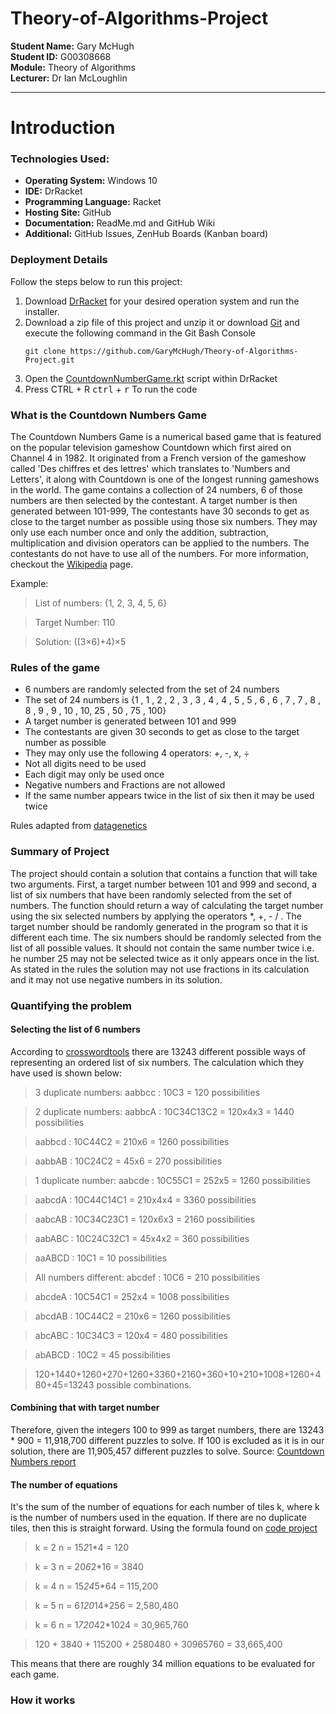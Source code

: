 # Theory-of-Algorithms-Project

**Student Name:** Gary McHugh <br />
**Student ID:** G00308668 <br />
**Module:** Theory of Algorithms<br />
**Lecturer:** Dr Ian McLoughlin <br />

___

# Introduction	

### Technologies Used:

+ **Operating System:** Windows 10
+ **IDE:** DrRacket
+ **Programming Language:** Racket
+ **Hosting Site:** GitHub
+ **Documentation:** ReadMe.md and GitHub Wiki
+ **Additional:** GitHub Issues, ZenHub Boards (Kanban board)


### Deployment Details
Follow the steps below to run this project:

1. Download [DrRacket](https://download.racket-lang.org/) for your desired operation system and run the installer.
2. Download a zip file of this project and unzip it or download [Git](https://git-scm.com/downloads) and execute the following command in the Git Bash Console
	```
	git clone https://github.com/GaryMcHugh/Theory-of-Algorithms-Project.git
	```
3. Open the [CountdownNumberGame.rkt](https://github.com/GaryMcHugh/Theory-of-Algorithms-Project/blob/master/CountdownNumberGame.rkt) script within DrRacket
4. Press CTRL + R <kbd>ctrl</kbd> + <kbd>r</kbd> To run the code

### What is the Countdown Numbers Game
The Countdown Numbers Game is a numerical based game that is featured on the popular television gameshow Countdown which first aired on Channel 4 in 1982. It originated from a French version of the gameshow called 'Des chiffres et des lettres' which translates to 'Numbers and Letters', it along with Countdown is one of the longest running gameshows in the world. The game contains a collection of 24 numbers, 6 of those numbers are then selected by the contestant. A target number is then generated between 101-999, The contestants have 30 seconds to get as close to the target number as possible using those six numbers. They may only use each number once and only the addition, subtraction, multiplication and division operators can be applied to the numbers. The contestants do not have to use all of the numbers. For more information, checkout the [Wikipedia](https://en.wikipedia.org/wiki/Countdown_(game_show)#Numbers_round) page.

Example:
> List of numbers: {1, 2, 3, 4, 5, 6}

> Target Number: 110

> Solution: ((3×6)+4)×5

### Rules of the game
+ 6 numbers are randomly selected from the set of 24 numbers
+ The set of 24 numbers is {1 , 1 , 2 , 2 , 3 , 3 , 4 , 4 , 5 , 5 , 6 , 6 , 7 , 7 , 8 , 8 , 9 , 9 , 10 , 10, 25 , 50 , 75 , 100}
+ A target number is generated between 101 and 999
+ The contestants are given 30 seconds to get as close to the target number as possible
+ They may only use the following 4 operators: +, -, x, ÷
+ Not all digits need to be used
+ Each digit may only be used once
+ Negative numbers and Fractions are not allowed
+ If the same number appears twice in the list of six then it may be used twice

Rules adapted from [datagenetics](http://datagenetics.com/blog/august32014/index.html)
### Summary of Project
The project should contain a solution that contains a function that will take two arguments. First, a target number between 101 and 999 and second, a list of six numbers that have been randomly selected from the set of numbers. The function should return a way of calculating the target number using the six selected numbers by applying the operators *, +, - / . The target number should be randomly generated in the program so that it is different each time. The six numbers should be randomly selected from the list of all possible values. It should not contain the same number twice i.e. he number 25 may not be selected twice as it only appears once in the list. As stated in the rules the solution may not use fractions in its calculation and it may not use negative numbers in its solution.

### Quantifying the problem
#### Selecting the list of 6 numbers
According to [crosswordtools](https://www.codeproject.com/Articles/740035/Countdown-Number-Puzzle-Solver) there are 13243 different possible ways of representing an ordered list of six numbers. The calculation which they have used is shown below:

> 3 duplicate numbers:
> aabbcc : 10C3 = 120 possibilities 

> 2 duplicate numbers:
> aabbcA : 10C34C13C2 = 120x4x3 = 1440 possibilities

> aabbcd : 10C44C2 = 210x6 = 1260 possibilities

> aabbAB : 10C24C2 = 45x6 = 270 possibilities

> 1 duplicate number:
> aabcde : 10C55C1 = 252x5 = 1260 possibilities

> aabcdA : 10C44C14C1 = 210x4x4 = 3360 possibilities

> aabcAB : 10C34C23C1 = 120x6x3 = 2160 possibilities

> aabABC : 10C24C32C1 = 45x4x2 = 360 possibilities

> aaABCD : 10C1 = 10 possibilities

> All numbers different:
> abcdef : 10C6 = 210 possibilities

> abcdeA : 10C54C1 = 252x4 = 1008 possibilities

> abcdAB : 10C44C2 = 210x6 = 1260 possibilities

> abcABC : 10C34C3 = 120x4 = 480 possibilities

> abABCD : 10C2 = 45 possibilities


> 120+1440+1260+270+1260+3360+2160+360+10+210+1008+1260+480+45=13243 possible combinations.

#### Combining that with target number
Therefore, given the integers 100 to 999 as target numbers, there are 13243 * 900 = 11,918,700 different puzzles to solve.
If 100 is excluded as it is in our solution, there are 11,905,457 different puzzles to solve.
Source: [Countdown Numbers report](http://ccg.doc.gold.ac.uk/papers/colton_aisb14a.pdf)
#### The number of equations
It's the sum of the number of equations for each number of tiles k, where k is the number of numbers used in the equation. If there are no duplicate tiles, then this is straight forward. Using the formula found on [code project](https://www.codeproject.com/Articles/740035/Countdown-Number-Puzzle-Solver)

> k = 2 n = 15*2*1*4 = 120

> k = 3 n = 20*6*2*16 = 3840

> k = 4 n = 15*24*5*64 = 115,200

> k = 5 n = 6*120*14*256 = 2,580,480

> k = 6 n = 1*720*42*1024 = 30,965,760

>120 + 3840 + 115200 + 2580480 + 30965760 = 33,665,400 

This means that there are roughly 34 million equations to be evaluated for each game.
### How it works
